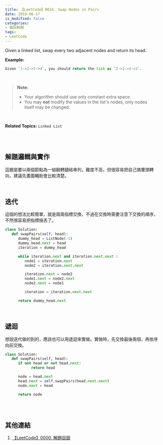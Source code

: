 ```yaml
---
title: 【LeetCode】0024. Swap Nodes in Pairs
date: 2019-06-17
is_modified: false
categories:
- 面試刷題
tags:
- LeetCode
--- 
```


Given a linked list, swap every two adjacent nodes and return its head.

<!--more-->
**Example:**
```python
Given `1->2->3->4`, you should return the list as `2->1->4->3`.
```
<br>

> **Note:**
> -   Your algorithm should use only constant extra space.
> -   You may  **not**  modify the values in the list's nodes, only nodes itself may be changed.

<br>

**Related Topics:** `Linked List`

<br><br>

## 解題邏輯與實作
這題是要以兩個節點為一組翻轉鏈結串列，難度不高，但很容易把自己搞暈頭轉向，建議先畫圖輔助會比較清楚。

<br>

## 迭代
這個的想法比較簡單，就是兩兩指標交換，不過在交換時需要注意下交換的順序，不然很容易把指標搞丟了。

```python
class Solution:
   def swapPairs(self, head):
      dummy_head = ListNode(-1)
      dummy_head.next = head
      iteration = dummy_head

      while iteration.next and iteration.next.next :
         node1 = iteration.next
         node2 = iteration.next.next

         iteration.next = node2
         node1.next = node2.next
         node2.next = node1

         iteration = iteration.next.next

      return dummy_head.next
```

<br>

## 遞迴
想說迭代做的到的，應該也可以用遞迴來實做。實做時，先交換最後兩個，再依序向前交換。

```python
class Solution:
   def swapPairs(self, head):
      if not head or not head.next:
            return head

      node = head.next
      head.next = self.swapPairs(head.next.next)
      node.next = head

      return node            
```

<br><br>

## 其他連結
1. [【LeetCode】0000. 解題目錄](/LeetCode-0000-Contents/)